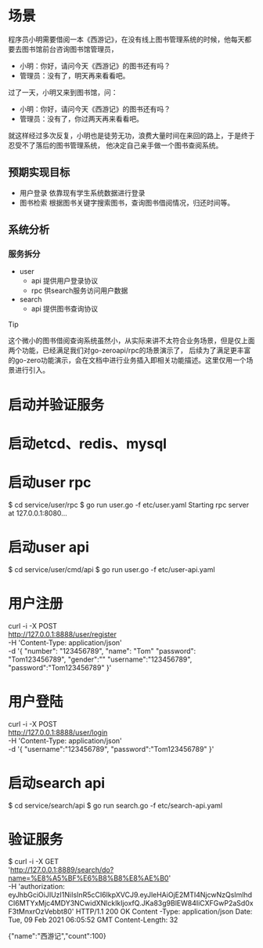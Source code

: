 # 场景
程序员小明需要借阅一本《西游记》，在没有线上图书管理系统的时候，他每天都要去图书馆前台咨询图书馆管理员，
* 小明：你好，请问今天《西游记》的图书还有吗？
* 管理员：没有了，明天再来看看吧。

过了一天，小明又来到图书馆，问：
* 小明：你好，请问今天《西游记》的图书还有吗？
* 管理员：没有了，你过两天再来看看吧。

就这样经过多次反复，小明也是徒劳无功，浪费大量时间在来回的路上，于是终于忍受不了落后的图书管理系统，
他决定自己亲手做一个图书查阅系统。

## 预期实现目标
* 用户登录
  依靠现有学生系统数据进行登录
* 图书检索
  根据图书关键字搜索图书，查询图书借阅情况，归还时间等。

## 系统分析
### 服务拆分
* user
    * api 提供用户登录协议
    * rpc 供search服务访问用户数据
* search
    * api 提供图书查询协议

> [!TIP]
> 这个微小的图书借阅查询系统虽然小，从实际来讲不太符合业务场景，但是仅上面两个功能，已经满足我们对go-zeroapi/rpc的场景演示了，
> 后续为了满足更丰富的go-zero功能演示，会在文档中进行业务插入即相关功能描述。这里仅用一个场景进行引入。


# 启动并验证服务
# 启动etcd、redis、mysql

# 启动user rpc
$ cd service/user/rpc
$ go run user.go -f etc/user.yaml
Starting rpc server at 127.0.0.1:8080...

# 启动user api
$ cd service/user/cmd/api
$ go run user.go -f etc/user-api.yaml

# 用户注册
curl -i -X POST \
  http://127.0.0.1:8888/user/register \
  -H 'Content-Type: application/json' \
  -d '{
"number": "123456789",
"name": "Tom"
"password": "Tom123456789",
"gender":""
    "username":"123456789",
    "password":"Tom123456789"
}'
# 用户登陆
curl -i -X POST \
  http://127.0.0.1:8888/user/login \
  -H 'Content-Type: application/json' \
  -d '{
    "username":"123456789",
    "password":"Tom123456789"
}'

# 启动search api
$ cd service/search/api
$ go run search.go -f etc/search-api.yaml

# 验证服务
$ curl -i -X GET \
  'http://127.0.0.1:8889/search/do?name=%E8%A5%BF%E6%B8%B8%E8%AE%B0' \
  -H 'authorization: eyJhbGciOiJIUzI1NiIsInR5cCI6IkpXVCJ9.eyJleHAiOjE2MTI4NjcwNzQsImlhdCI6MTYxMjc4MDY3NCwidXNlcklkIjoxfQ.JKa83g9BlEW84IiCXFGwP2aSd0xF3tMnxrOzVebbt80'
HTTP/1.1 200 OK
Content
-Type: application/json
Date: Tue, 09 Feb 2021 06:05:52 GMT
Content-Length: 32

{"name":"西游记","count":100}
